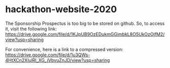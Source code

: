 # hackathon-website-2020

The Sponsorship Prospectus is too big to be stored on github. So, to access it, visit the following link:
https://drive.google.com/file/d/1KJpUB9OzEDukmGGimbkL8O5UkOzOjfM2/view?usp=sharing

For convenience, here is a link to a compressed version:
https://drive.google.com/file/d/1u3QWs-4HtXCn2XIulRI_XG_jVbvuZnJD/view?usp=sharing


